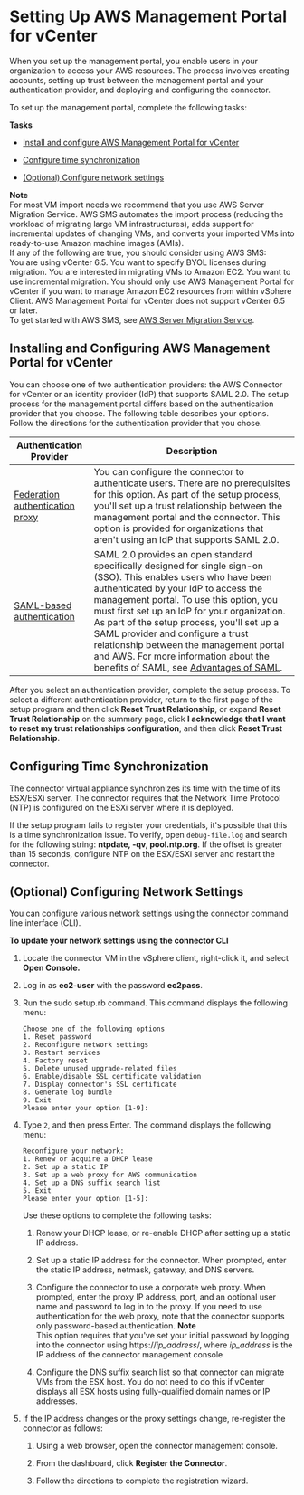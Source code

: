 # Setting Up AWS Management Portal for vCenter<a name="setting-up"></a>

When you set up the management portal, you enable users in your organization to access your AWS resources\. The process involves creating accounts, setting up trust between the management portal and your authentication provider, and deploying and configuring the connector\.

To set up the management portal, complete the following tasks:

**Tasks**

+ [Install and configure AWS Management Portal for vCenter](#install-management-portal)

+ [Configure time synchronization](#time-synchronization)

+ [\(Optional\) Configure network settings](#network-settings)

**Note**  
For most VM import needs we recommend that you use AWS Server Migration Service\. AWS SMS automates the import process \(reducing the workload of migrating large VM infrastructures\), adds support for incremental updates of changing VMs, and converts your imported VMs into ready\-to\-use Amazon machine images \(AMIs\)\.  
If any of the following are true, you should consider using AWS SMS:  
You are using vCenter 6\.5\.
You want to specify BYOL licenses during migration\.
You are interested in migrating VMs to Amazon EC2\.
You want to use incremental migration\.
You should only use AWS Management Portal for vCenter if you want to manage Amazon EC2 resources from within vSphere Client\. AWS Management Portal for vCenter does not support vCenter 6\.5 or later\.  
To get started with AWS SMS, see [AWS Server Migration Service](https://aws.amazon.com/server-migration-service)\.

## Installing and Configuring AWS Management Portal for vCenter<a name="install-management-portal"></a>

You can choose one of two authentication providers: the AWS Connector for vCenter or an identity provider \(IdP\) that supports SAML 2\.0\. The setup process for the management portal differs based on the authentication provider that you choose\. The following table describes your options\. Follow the directions for the authentication provider that you chose\.


| Authentication Provider | Description | 
| --- | --- | 
|  [Federation authentication proxy](install-option-connector.md)  |  You can configure the connector to authenticate users\. There are no prerequisites for this option\. As part of the setup process, you'll set up a trust relationship between the management portal and the connector\. This option is provided for organizations that aren't using an IdP that supports SAML 2\.0\.  | 
|  [SAML\-based authentication](install-option-saml.md)  |  SAML 2\.0 provides an open standard specifically designed for single sign\-on \(SSO\)\. This enables users who have been authenticated by your IdP to access the management portal\. To use this option, you must first set up an IdP for your organization\. As part of the setup process, you'll set up a SAML provider and configure a trust relationship between the management portal and AWS\. For more information about the benefits of SAML, see [Advantages of SAML](http://saml.xml.org/advantages-saml)\.  | 

After you select an authentication provider, complete the setup process\. To select a different authentication provider, return to the first page of the setup program and then click **Reset Trust Relationship**, or expand **Reset Trust Relationship** on the summary page, click **I acknowledge that I want to reset my trust relationships configuration**, and then click **Reset Trust Relationship**\.

## Configuring Time Synchronization<a name="time-synchronization"></a>

The connector virtual appliance synchronizes its time with the time of its ESX/ESXi server\. The connector requires that the Network Time Protocol \(NTP\) is configured on the ESXi server where it is deployed\.

If the setup program fails to register your credentials, it's possible that this is a time synchronization issue\. To verify, open `debug-file.log` and search for the following string: **ntpdate, \-qv, pool\.ntp\.org**\. If the offset is greater than 15 seconds, configure NTP on the ESX/ESXi server and restart the connector\.

## \(Optional\) Configuring Network Settings<a name="network-settings"></a>

You can configure various network settings using the connector command line interface \(CLI\)\.

**To update your network settings using the connector CLI**

1. Locate the connector VM in the vSphere client, right\-click it, and select **Open Console\.**

1. Log in as **ec2\-user** with the password **ec2pass**\.

1. Run the sudo setup\.rb command\. This command displays the following menu:

   ```
   Choose one of the following options
   1. Reset password
   2. Reconfigure network settings
   3. Restart services
   4. Factory reset
   5. Delete unused upgrade-related files
   6. Enable/disable SSL certificate validation
   7. Display connector's SSL certificate
   8. Generate log bundle
   9. Exit
   Please enter your option [1-9]:
   ```

1. Type `2`, and then press Enter\. The command displays the following menu:

   ```
   Reconfigure your network:
   1. Renew or acquire a DHCP lease
   2. Set up a static IP
   3. Set up a web proxy for AWS communication
   4. Set up a DNS suffix search list
   5. Exit
   Please enter your option [1-5]:
   ```

   Use these options to complete the following tasks:

   1. Renew your DHCP lease, or re\-enable DHCP after setting up a static IP address\.

   1. Set up a static IP address for the connector\. When prompted, enter the static IP address, netmask, gateway, and DNS servers\.

   1. Configure the connector to use a corporate web proxy\. When prompted, enter the proxy IP address, port, and an optional user name and password to log in to the proxy\. If you need to use authentication for the web proxy, note that the connector supports only password\-based authentication\.
**Note**  
This option requires that you've set your initial password by logging into the connector using https://*ip\_address*/, where *ip\_address* is the IP address of the connector management console

   1. Configure the DNS suffix search list so that connector can migrate VMs from the ESX host\. You do not need to do this if vCenter displays all ESX hosts using fully\-qualified domain names or IP addresses\.

1. If the IP address changes or the proxy settings change, re\-register the connector as follows:

   1. Using a web browser, open the connector management console\.

   1. From the dashboard, click **Register the Connector**\.

   1. Follow the directions to complete the registration wizard\.